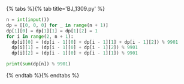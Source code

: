 {% tabs %}{% tab title='BJ_1309.py' %}

```py
n = int(input())
dp = [[0, 0, 0] for _ in range(n + 1)]
dp[1][0] = dp[1][1] = dp[1][2] = 1
for i in range(2, n + 1):
  dp[i][0] = (dp[i - 1][0] + dp[i - 1][1] + dp[i - 1][2]) % 9901
  dp[i][1] = (dp[i - 1][0] + dp[i - 1][2]) % 9901
  dp[i][2] = (dp[i - 1][0] + dp[i - 1][1]) % 9901

print(sum(dp[n]) % 9901)
```

{% endtab %}{% endtabs %}
